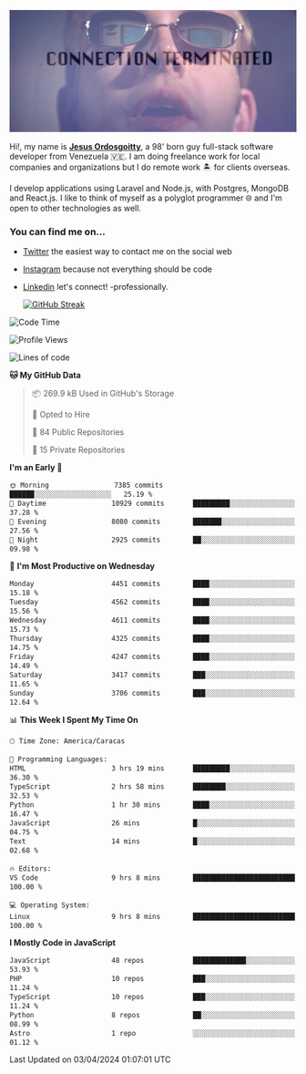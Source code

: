 ![hackers movie reference](./disconnected.jpg)

Hi!, my name is [**Jesus Ordosgoitty**](https://jodaz.dev), a 98' born guy full-stack software developer from Venezuela 🇻🇪. I am doing freelance work for local companies and organizations but I do remote work 🏝️ for clients overseas. 

I develop applications using Laravel and Node.js, with Postgres, MongoDB and React.js. I like to think of myself as a polyglot programmer 🌐 and I'm open to other technologies as well.

### You can find me on...

- [Twitter](https://twitter.com/jodaz_) the easiest way to contact me on the social web
- [Instagram](https://instagram.com/jodaz_) because not everything should be code
- [Linkedin](https://linkedin.com/in/jodaz) let's connect! -professionally.


    [![GitHub Streak](https://streak-stats.demolab.com?user=jodaz&theme=tokyonight)](https://git.io/streak-stats)

<!--START_SECTION:waka-->
![Code Time](http://img.shields.io/badge/Code%20Time-4%2C696%20hrs%202%20mins-blue)

![Profile Views](http://img.shields.io/badge/Profile%20Views-0-blue)

![Lines of code](https://img.shields.io/badge/From%20Hello%20World%20I%27ve%20Written-83.2%20million%20lines%20of%20code-blue)

**🐱 My GitHub Data** 

> 📦 269.9 kB Used in GitHub's Storage 
 > 
> 💼 Opted to Hire
 > 
> 📜 84 Public Repositories 
 > 
> 🔑 15 Private Repositories 
 > 
**I'm an Early 🐤** 

```text
🌞 Morning                7385 commits        ██████░░░░░░░░░░░░░░░░░░░   25.19 % 
🌆 Daytime                10929 commits       █████████░░░░░░░░░░░░░░░░   37.28 % 
🌃 Evening                8080 commits        ███████░░░░░░░░░░░░░░░░░░   27.56 % 
🌙 Night                  2925 commits        ██░░░░░░░░░░░░░░░░░░░░░░░   09.98 % 
```
📅 **I'm Most Productive on Wednesday** 

```text
Monday                   4451 commits        ████░░░░░░░░░░░░░░░░░░░░░   15.18 % 
Tuesday                  4562 commits        ████░░░░░░░░░░░░░░░░░░░░░   15.56 % 
Wednesday                4611 commits        ████░░░░░░░░░░░░░░░░░░░░░   15.73 % 
Thursday                 4325 commits        ████░░░░░░░░░░░░░░░░░░░░░   14.75 % 
Friday                   4247 commits        ████░░░░░░░░░░░░░░░░░░░░░   14.49 % 
Saturday                 3417 commits        ███░░░░░░░░░░░░░░░░░░░░░░   11.65 % 
Sunday                   3706 commits        ███░░░░░░░░░░░░░░░░░░░░░░   12.64 % 
```


📊 **This Week I Spent My Time On** 

```text
🕑︎ Time Zone: America/Caracas

💬 Programming Languages: 
HTML                     3 hrs 19 mins       █████████░░░░░░░░░░░░░░░░   36.30 % 
TypeScript               2 hrs 58 mins       ████████░░░░░░░░░░░░░░░░░   32.53 % 
Python                   1 hr 30 mins        ████░░░░░░░░░░░░░░░░░░░░░   16.47 % 
JavaScript               26 mins             █░░░░░░░░░░░░░░░░░░░░░░░░   04.75 % 
Text                     14 mins             █░░░░░░░░░░░░░░░░░░░░░░░░   02.68 % 

🔥 Editors: 
VS Code                  9 hrs 8 mins        █████████████████████████   100.00 % 

💻 Operating System: 
Linux                    9 hrs 8 mins        █████████████████████████   100.00 % 
```

**I Mostly Code in JavaScript** 

```text
JavaScript               48 repos            █████████████░░░░░░░░░░░░   53.93 % 
PHP                      10 repos            ███░░░░░░░░░░░░░░░░░░░░░░   11.24 % 
TypeScript               10 repos            ███░░░░░░░░░░░░░░░░░░░░░░   11.24 % 
Python                   8 repos             ██░░░░░░░░░░░░░░░░░░░░░░░   08.99 % 
Astro                    1 repo              ░░░░░░░░░░░░░░░░░░░░░░░░░   01.12 % 
```




 Last Updated on 03/04/2024 01:07:01 UTC
<!--END_SECTION:waka-->

